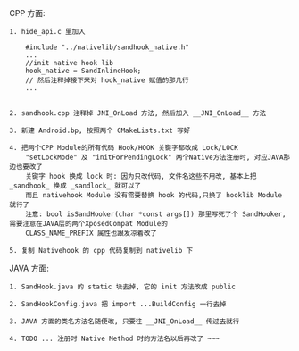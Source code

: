 
CPP 方面:

    1. hide_api.c 里加入

        #include "../nativelib/sandhook_native.h"
        ...
        //init native hook lib
        hook_native = SandInlineHook;
        // 然后注释掉接下来对 hook_native 赋值的那几行
        ...


    2. sandhook.cpp 注释掉 JNI_OnLoad 方法, 然后加入 __JNI_OnLoad__ 方法

    3. 新建 Android.bp, 按照两个 CMakeLists.txt 写好

    4. 把两个CPP Module的所有代码 Hook/HOOK 关键字都改成 Lock/LOCK
        "setLockMode" 及 "initForPendingLock" 两个Native方法注册时, 对应JAVA那边也要改了
        关键字 hook 换成 lock 时: 因为只改代码, 文件名这些不用改, 基本上把 _sandhook_ 换成 _sandlock_ 就可以了
        而且 nativehook Module 没有需要替换 hook 的代码,只换了 hooklib Module 就行了
        注意: bool isSandHooker(char *const args[]) 那里写死了个 SandHooker, 需要注意在JAVA层的两个XposedCompat Module的
        CLASS_NAME_PREFIX 属性也跟发凉着改了

    5. 复制 Nativehook 的 cpp 代码复制到 nativelib 下



JAVA 方面:

    1. SandHook.java 的 static 块去掉, 它的 init 方法改成 public

    2. SandHookConfig.java 把 import ...BuildConfig 一行去掉

    3. JAVA 方面的类名方法名随便改, 只要往 __JNI_OnLoad__ 传过去就行

    4. TODO ... 注册时 Native Method 时的方法名以后再改了 ~~~

